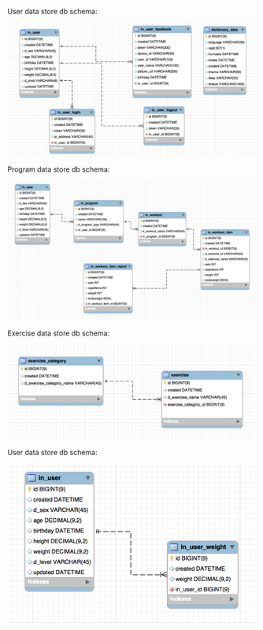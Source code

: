 User data store db schema:

![pt schema](pt-schema-login-v2.png)

Program data store db schema:

![pt schema](pt-schema-program-v2.png)

Exercise data store db schema:

![pt schema](pt-schema-exercise-v1.png)

User data store db schema:

![pt schema](pt-schema-user-data-v1.png)
